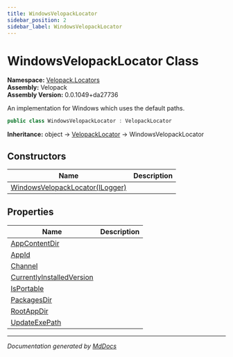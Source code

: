 ```yaml
---
title: WindowsVelopackLocator
sidebar_position: 2
sidebar_label: WindowsVelopackLocator
---
```

<!--  
  <auto-generated>   
    The contents of this file were generated by a tool.  
    Changes to this file may be list if the file is regenerated  
  </auto-generated>   
-->

# WindowsVelopackLocator Class

**Namespace:** [Velopack.Locators](../index.md)  
**Assembly:** Velopack  
**Assembly Version:** 0.0.1049+da27736

An implementation for Windows which uses the default paths.

```csharp
public class WindowsVelopackLocator : VelopackLocator
```

**Inheritance:** object → [VelopackLocator](../VelopackLocator/index.md) → WindowsVelopackLocator

## Constructors

| Name                                                     | Description |
| -------------------------------------------------------- | ----------- |
| [WindowsVelopackLocator(ILogger)](constructors/index.md) |             |

## Properties

| Name                                                                 | Description |
| -------------------------------------------------------------------- | ----------- |
| [AppContentDir](properties/AppContentDir.md)                         |             |
| [AppId](properties/AppId.md)                                         |             |
| [Channel](properties/Channel.md)                                     |             |
| [CurrentlyInstalledVersion](properties/CurrentlyInstalledVersion.md) |             |
| [IsPortable](properties/IsPortable.md)                               |             |
| [PackagesDir](properties/PackagesDir.md)                             |             |
| [RootAppDir](properties/RootAppDir.md)                               |             |
| [UpdateExePath](properties/UpdateExePath.md)                         |             |

___

*Documentation generated by [MdDocs](https://github.com/ap0llo/mddocs)*

